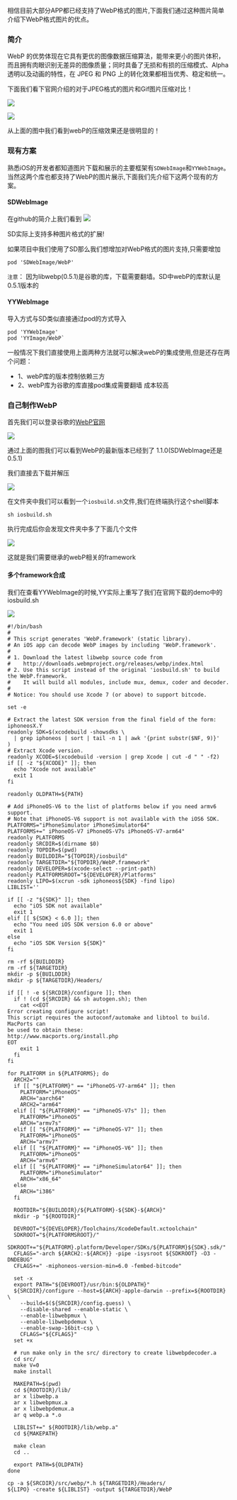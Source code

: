 相信目前大部分APP都已经支持了WebP格式的图片,下面我们通过这种图片简单介绍下WebP格式图片的优点。

### 简介

WebP 的优势体现在它具有更优的图像数据压缩算法，能带来更小的图片体积，而且拥有肉眼识别无差异的图像质量；同时具备了无损和有损的压缩模式、Alpha 透明以及动画的特性，在 JPEG 和 PNG 上的转化效果都相当优秀、稳定和统一。

下面我们看下官网介绍的对于JPEG格式的图片和Gif图片压缩对比！

![](https://tva1.sinaimg.cn/large/006tNbRwly1gbc6ha4mv7j31p80dkgwp.jpg)

![](https://tva1.sinaimg.cn/large/006tNbRwly1gbc6hzbo21j30nw0oydkv.jpg)

从上面的图中我们看到webP的压缩效果还是很明显的！

### 现有方案

熟悉iOS的开发者都知道图片下载和展示的主要框架有`SDWebImage`和`YYWebImage`。当然这两个库也都支持了WebP的图片展示,下面我们先介绍下这两个现有的方案。

#### SDWebImage

在github的简介上我们看到
![](https://tva1.sinaimg.cn/large/006tNbRwly1gbc6mz3lpxj31em0fqdkj.jpg)

SD实际上支持多种图片格式的扩展!

如果项目中我们使用了SD那么我们想增加对WebP格式的图片支持,只需要增加

```
pod 'SDWebImage/WebP'
```
`注意`： 因为libwebp(0.5.1)是谷歌的库，下载需要翻墙。SD中webP的库默认是0.5.1版本的

#### YYWebImage

导入方式与SD类似直接通过pod的方式导入

```objc
pod 'YYWebImage'
pod 'YYImage/WebP`
```

一般情况下我们直接使用上面两种方法就可以解决webP的集成使用,但是还存在两个问题：
* 1、webP库的版本控制依赖三方
* 2、webP库为谷歌的库直接pod集成需要翻墙 成本较高

### 自己制作WebP

首先我们可以登录谷歌的[WebP官网](https://developers.google.com/speed/webp/docs/using)
 
![](https://tva1.sinaimg.cn/large/006tNbRwgy1gbca27ik2fj319s0tyqha.jpg)

通过上面的图我们可以看到WebP的最新版本已经到了 1.1.0(SDWebImage还是0.5.1)

我们直接去下载并解压

![](https://tva1.sinaimg.cn/large/006tNbRwgy1gbca48vq3yj30mk0za7dx.jpg)

在文件夹中我们可以看到一个`iosbuild.sh`文件,我们在终端执行这个shell脚本

```objc
sh iosbuild.sh
```
执行完成后你会发现文件夹中多了下面几个文件

![](https://tva1.sinaimg.cn/large/006tNbRwgy1gbcabyxc1dj30by04cdgg.jpg)

这就是我们需要继承的webP相关的framework

#### 多个framework合成

我们在查看YYWebImage的时候,YY实际上重写了我们在官网下载的demo中的iosbuild.sh

![](https://tva1.sinaimg.cn/large/006tNbRwgy1gbcagkifxhj31qk0cugou.jpg)

```shell
#!/bin/bash
#
# This script generates 'WebP.framework' (static library).
# An iOS app can decode WebP images by including 'WebP.framework'.
#
# 1. Download the latest libwebp source code from
#    http://downloads.webmproject.org/releases/webp/index.html
# 2. Use this script instead of the original 'iosbuild.sh' to build the WebP.framework.
#    It will build all modules, include mux, demux, coder and decoder.
#
# Notice: You should use Xcode 7 (or above) to support bitcode.

set -e

# Extract the latest SDK version from the final field of the form: iphoneosX.Y
readonly SDK=$(xcodebuild -showsdks \
  | grep iphoneos | sort | tail -n 1 | awk '{print substr($NF, 9)}'
)
# Extract Xcode version.
readonly XCODE=$(xcodebuild -version | grep Xcode | cut -d " " -f2)
if [[ -z "${XCODE}" ]]; then
  echo "Xcode not available"
  exit 1
fi

readonly OLDPATH=${PATH}

# Add iPhoneOS-V6 to the list of platforms below if you need armv6 support.
# Note that iPhoneOS-V6 support is not available with the iOS6 SDK.
PLATFORMS="iPhoneSimulator iPhoneSimulator64"
PLATFORMS+=" iPhoneOS-V7 iPhoneOS-V7s iPhoneOS-V7-arm64"
readonly PLATFORMS
readonly SRCDIR=$(dirname $0)
readonly TOPDIR=$(pwd)
readonly BUILDDIR="${TOPDIR}/iosbuild"
readonly TARGETDIR="${TOPDIR}/WebP.framework"
readonly DEVELOPER=$(xcode-select --print-path)
readonly PLATFORMSROOT="${DEVELOPER}/Platforms"
readonly LIPO=$(xcrun -sdk iphoneos${SDK} -find lipo)
LIBLIST=''

if [[ -z "${SDK}" ]]; then
  echo "iOS SDK not available"
  exit 1
elif [[ ${SDK} < 6.0 ]]; then
  echo "You need iOS SDK version 6.0 or above"
  exit 1
else
  echo "iOS SDK Version ${SDK}"
fi

rm -rf ${BUILDDIR}
rm -rf ${TARGETDIR}
mkdir -p ${BUILDDIR}
mkdir -p ${TARGETDIR}/Headers/

if [[ ! -e ${SRCDIR}/configure ]]; then
  if ! (cd ${SRCDIR} && sh autogen.sh); then
    cat <<EOT
Error creating configure script!
This script requires the autoconf/automake and libtool to build. MacPorts can
be used to obtain these:
http://www.macports.org/install.php
EOT
    exit 1
  fi
fi

for PLATFORM in ${PLATFORMS}; do
  ARCH2=""
  if [[ "${PLATFORM}" == "iPhoneOS-V7-arm64" ]]; then
    PLATFORM="iPhoneOS"
    ARCH="aarch64"
    ARCH2="arm64"
  elif [[ "${PLATFORM}" == "iPhoneOS-V7s" ]]; then
    PLATFORM="iPhoneOS"
    ARCH="armv7s"
  elif [[ "${PLATFORM}" == "iPhoneOS-V7" ]]; then
    PLATFORM="iPhoneOS"
    ARCH="armv7"
  elif [[ "${PLATFORM}" == "iPhoneOS-V6" ]]; then
    PLATFORM="iPhoneOS"
    ARCH="armv6"
  elif [[ "${PLATFORM}" == "iPhoneSimulator64" ]]; then
    PLATFORM="iPhoneSimulator"
    ARCH="x86_64"
  else
    ARCH="i386"
  fi

  ROOTDIR="${BUILDDIR}/${PLATFORM}-${SDK}-${ARCH}"
  mkdir -p "${ROOTDIR}"

  DEVROOT="${DEVELOPER}/Toolchains/XcodeDefault.xctoolchain"
  SDKROOT="${PLATFORMSROOT}/"
  SDKROOT+="${PLATFORM}.platform/Developer/SDKs/${PLATFORM}${SDK}.sdk/"
  CFLAGS="-arch ${ARCH2:-${ARCH}} -pipe -isysroot ${SDKROOT} -O3 -DNDEBUG"
  CFLAGS+=" -miphoneos-version-min=6.0 -fembed-bitcode"

  set -x
  export PATH="${DEVROOT}/usr/bin:${OLDPATH}"
  ${SRCDIR}/configure --host=${ARCH}-apple-darwin --prefix=${ROOTDIR} \
    --build=$(${SRCDIR}/config.guess) \
    --disable-shared --enable-static \
    --enable-libwebpmux \
    --enable-libwebpdemux \
    --enable-swap-16bit-csp \
    CFLAGS="${CFLAGS}"
  set +x

  # run make only in the src/ directory to create libwebpdecoder.a
  cd src/
  make V=0
  make install

  MAKEPATH=$(pwd)
  cd ${ROOTDIR}/lib/
  ar x libwebp.a
  ar x libwebpmux.a
  ar x libwebpdemux.a
  ar q webp.a *.o

  LIBLIST+=" ${ROOTDIR}/lib/webp.a"
  cd ${MAKEPATH}

  make clean
  cd ..

  export PATH=${OLDPATH}
done

cp -a ${SRCDIR}/src/webp/*.h ${TARGETDIR}/Headers/
${LIPO} -create ${LIBLIST} -output ${TARGETDIR}/WebP

```

